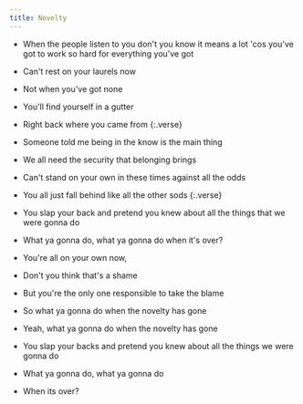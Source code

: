 ```yaml
---
title: Novelty
---
```


- When the people listen to you don't you
know it means a lot 'cos you've got to
work so hard for everything you've got
- Can't rest on your laurels now
- Not when you've got none
- You'll find yourself in a gutter
- Right back where you came from
{:.verse}

- Someone told me being in the know
is the main thing
- We all need the security
that belonging brings
- Can't stand on your own in these times
against all the odds
- You all just fall behind like all
the other sods
{:.verse}

- You slap your back
and pretend you knew about
all the things that we were gonna do
- What ya gonna do, what ya gonna do
when it's over?
- You're all on your own now,
- Don't you think that's a shame
- But you're the only one responsible
to take the blame
- So what ya gonna do when the novelty
has gone
- Yeah, what ya gonna do when the novelty
has gone
- You slap your backs
and pretend you knew about
all the things we were gonna do
- What ya gonna do, what ya gonna do
- When its over?



